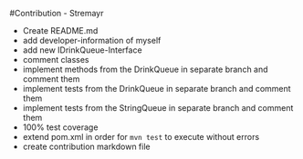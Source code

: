 #Contribution - Stremayr
- Create README.md
- add developer-information of myself
- add new IDrinkQueue-Interface
- comment classes
- implement methods from the DrinkQueue in separate branch and comment them
- implement tests from the DrinkQueue in separate branch and comment them
- implement tests from the StringQueue in separate branch and comment them
- 100% test coverage
- extend pom.xml in order for `mvn test` to execute without errors
- create contribution markdown file